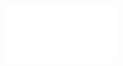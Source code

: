 
<object data="../main.pdf" type="application/pdf" width="100%" height="800">
    <embed src="../main.pdf" type="application/pdf" />
</object>
